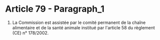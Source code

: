 # Article 79 - Paragraph_1

1. La Commission est assistée par le comité permanent de la chaîne alimentaire et de la santé animale institué par l'article 58 du règlement (CE) n° 178/2002.
